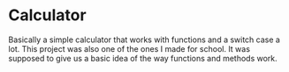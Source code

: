 # Calculator
Basically a simple calculator that works with functions and a switch case a lot.
This project was also one of the ones I made for school. It was supposed to give us a basic idea of the way functions and methods work.
